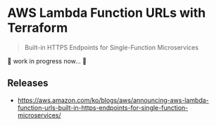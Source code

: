# AWS Lambda Function URLs with Terraform
> Built-in HTTPS Endpoints for Single-Function Microservices

🔨 work in progress now... 🔨 

## Releases
- https://aws.amazon.com/ko/blogs/aws/announcing-aws-lambda-function-urls-built-in-https-endpoints-for-single-function-microservices/
